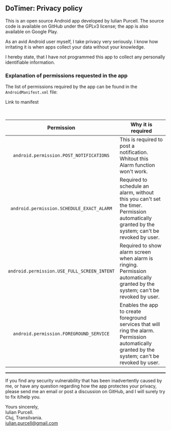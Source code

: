## DoTimer: Privacy policy

This is an open source Android app developed by Iulian Purcell. The source code is available on GitHub under the GPLv3 license; the app is also available on Google Play.

As an avid Android user myself, I take privacy very seriously. I know how irritating it is when apps collect your data without your knowledge.

I hereby state, that I have not programmed this app to collect any personally identifiable information.

### Explanation of permissions requested in the app

The list of permissions required by the app can be found in the `AndroidManifest.xml` file:

Link to manifest

<br/>

| Permission | Why it is required |
| :---: | --- |
| `android.permission.POST_NOTIFICATIONS` | This is required to post a notification. Whitout this Alarm function won't work. |
| `android.permission.SCHEDULE_EXACT_ALARM` | Required to schedule an alarm, without this you can't set the timer. Permission automatically granted by the system; can't be revoked by user. |
| `android.permission.USE_FULL_SCREEN_INTENT` | Required to show alarm screen when alarm is ringing. Permission automatically granted by the system; can't be revoked by user. |
| `android.permission.FOREGROUND_SERVICE` | Enables the app to create foreground services that will ring the alarm. Permission automatically granted by the system; can't be revoked by user. |

 <hr style="border:1px solid gray">

If you find any security vulnerability that has been inadvertently caused by me, or have any question regarding how the app protectes your privacy, please send me an email or post a discussion on GitHub, and I will surely try to fix it/help you.

Yours sincerely,  
Iulian Purcell.  
Cluj, Transilvania.  
iulian.purcell@gmail.com
